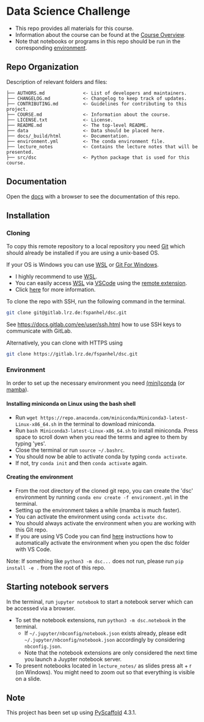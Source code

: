 # Data Science Challenge

- This repo provides all materials for this course.
- Information about the course can be found at the [Course Overview](COURSE.md).
- Note that notebooks or programs in this repo should be run in the corresponding [environment](#environment).

## Repo Organization
Description of relevant folders and files:
```
├── AUTHORS.md              <- List of developers and maintainers.
├── CHANGELOG.md            <- Changelog to keep track of updates.
├── CONTRIBUTING.md         <- Guidelines for contributing to this project.
├── COURSE.md               <- Information about the course.
├── LICENSE.txt             <- License.
├── README.md               <- The top-level README.
├── data                    <- Data should be placed here.
├── docs/_build/html        <- Documentation.
├── environment.yml         <- The conda environment file.
├── lecture_notes           <- Contains the lecture notes that will be presented.
├── src/dsc                 <- Python package that is used for this course.
```

## Documentation
Open the [docs](docs/_build/html/index.html) with a browser to see the documentation of this repo.

## Installation
### Cloning
To copy this remote repository to a local repository you need [Git] which should already be installed if you are using a unix-based OS.

If your OS is Windows you can use [WSL] or [Git For Windows].
- I highly recommend to use [WSL].
- You can easily access [WSL] via [VSCode] using the [remote extension](https://marketplace.visualstudio.com/items?itemName=ms-vscode-remote.vscode-remote-extensionpack).
- Click [here](https://code.visualstudio.com/docs/remote/remote-overview) for more information.


To clone the repo with SSH, run the following command in the terminal.

```sh
git clone git@gitlab.lrz.de:fspanhel/dsc.git
```

See https://docs.gitlab.com/ee/user/ssh.html how to use SSH keys to communicate with GitLab.

Alternatively, you can clone with HTTPS using

```sh
git clone https://gitlab.lrz.de/fspanhel/dsc.git
```


### Environment

In order to set up the necessary environment you need [(mini)conda](https://docs.conda.io/en/latest/miniconda.html) (or [mamba]).

#### Installing miniconda on Linux using the bash shell
- Run
```wget https://repo.anaconda.com/miniconda/Miniconda3-latest-Linux-x86_64.sh``` in the terminal to download miniconda.
- Run ```bash Miniconda3-latest-Linux-x86_64.sh``` to install miniconda. Press space to scroll down when you read the terms and agree to them by typing 'yes'.
- Close the terminal or run ```source ~/.bashrc```.
- You should now be able to activate conda by typing ```conda activate```.
- If not, try ```conda init``` and then ```conda activate``` again.

#### Creating the environment
- From the root directory of the cloned git repo, you can create the 'dsc' environment by running  ```conda env create -f environment.yml``` in the terminal.
- Setting up the environment takes a while (mamba is much faster).
- You can activate the environment using ```conda activate dsc```.  
- You should always activate the environment when you are working with this Git repo.
- If you are using VS Code you can find [here](https://code.visualstudio.com/docs/python/environments#_work-with-python-interpreters) instructions how to automatically activate the environment when you open the dsc folder with VS Code.

Note: If something like ```python3 -m dsc...``` does not run, please run ```pip install -e .``` from the root of this repo.

## Starting notebook servers
In the terminal, run ```jupyter notebook``` to start a notebook server which can be accessed via a browser.
- To set the notebook extensions, run ```python3 -m dsc.notebook``` in the terminal.
  - If `~/.jupyter/nbconfig/notebook.json` exists already, please edit `~/.jupyter/nbconfig/notebook.json` accordingly by considering `nbconfig.json`.
  - Note that the notebook extensions are only considered the next time you launch a Juypter notebook server.
- To present notebooks located in `lecture_notes/` as slides press alt + r (on Windows). You might need to zoom out so that everything is visible on a slide.

<!-- pyscaffold-notes -->

## Note

This project has been set up using [PyScaffold] 4.3.1.

[conda]: https://docs.conda.io/
[mamba]: https://github.com/mamba-org/mamba
[PyScaffold]: https://pyscaffold.org/
[Git]: https://git-scm.com/
[Git for Windows]: https://gitforwindows.org/
[WSL]: https://learn.microsoft.com/en-us/windows/wsl/install
[VSCode]: https://code.visualstudio.com/
